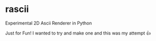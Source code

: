 # rascii
Experimental 2D Ascii Renderer in Python

Just for Fun! I wanted to try and make one and this was my attempt 👍

